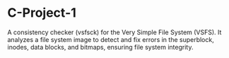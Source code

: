 # C-Project-1
A consistency checker (vsfsck) for the Very Simple File System (VSFS). It analyzes a file system image to detect and fix errors in the superblock, inodes, data blocks, and bitmaps, ensuring file system integrity.
